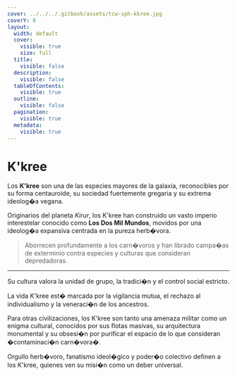 ```yaml
---
cover: ../../../.gitbook/assets/tcw-sph-kkree.jpg
coverY: 0
layout:
  width: default
  cover:
    visible: true
    size: full
  title:
    visible: false
  description:
    visible: false
  tableOfContents:
    visible: true
  outline:
    visible: false
  pagination:
    visible: true
  metadata:
    visible: true
---
```


# K'kree

Los **K'kree** son una de las especies mayores de la galaxia, reconocibles por su forma centauroide, su sociedad fuertemente gregaria y su extrema ideolog�a vegana.

Originarios del planeta _Kirur_, los K'kree han construido un vasto imperio interestelar conocido como **Los Dos Mil Mundos**, movidos por una ideolog�a expansiva centrada en la pureza herb�vora.

> Aborrecen profundamente a los carn�voros y han librado campa�as de exterminio contra especies y culturas que consideran depredadoras.

***

Su cultura valora la unidad de grupo, la tradici�n y el control social estricto.

La vida K'kree est� marcada por la vigilancia mutua, el rechazo al individualismo y la veneraci�n de los ancestros.

Para otras civilizaciones, los K'kree son tanto una amenaza militar como un enigma cultural, conocidos por sus flotas masivas, su arquitectura monumental y su obsesi�n por purificar el espacio de lo que consideran �contaminaci�n carn�vora�.

Orgullo herb�voro, fanatismo ideol�gico y poder�o colectivo definen a los K'kree, quienes ven su misi�n como un deber universal.

